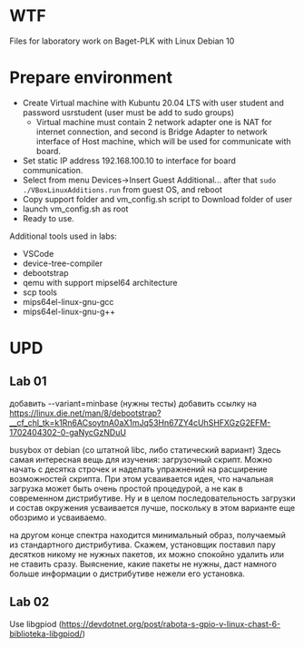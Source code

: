 # WTF

Files for laboratory work on Baget-PLK with Linux Debian 10

# Prepare environment

* Create Virtual machine with Kubuntu 20.04 LTS with user student and password usrstudent (user must be add to sudo groups)
  * Virtual machine must contain 2 network adapter one is NAT for internet connection, and second is Bridge Adapter to network interface of Host machine, which will be used for communicate with board.
* Set static IP address 192.168.100.10 to interface for board communication.
* Select from menu Devices->Insert Guest Additional... after that `sudo ./VBoxLinuxAdditions.run` from guest OS, and reboot
* Copy support folder and vm_config.sh script to Download folder of user
* launch vm_config.sh as root
* Ready to use.

Additional tools used in labs:

* VSCode
* device-tree-compiler
* debootstrap
* qemu with support mipsel64 architecture
* scp tools
* mips64el-linux-gnu-gcc
* mips64el-linux-gnu-g++

# UPD

## Lab 01

добавить --variant=minbase (нужны тесты)
добавить ссылку на https://linux.die.net/man/8/debootstrap?__cf_chl_tk=k1Rn6ACsoytnA0aX1mJq53Hn67ZY4cUhSHFXGzG2EFM-1702404302-0-gaNycGzNDuU

busybox от debian (со штатной libc, либо статический вариант)
Здесь самая интересная вещь для изучения: загрузочный скрипт. Можно начать с десятка строчек и наделать упражнений на расширение возможностей скрипта. При этом усваивается идея, что начальная загрузка может быть очень простой процедурой, а не как в современном дистрибутиве. Ну и в целом последовательность загрузки и состав окружения усваивается лучше, поскольку в этом варианте еще обозримо и усваиваемо.


на другом конце спектра находится минимальный образ, получаемый из стандартного дистрибутива. Скажем, установщик поставил пару десятков никому не нужных пакетов, их можно спокойно удалить или не ставить сразу. Выяснение, какие пакеты не нужны, даст намного больше информации о дистрибутиве нежели его установка.

## Lab 02

Use libgpiod (https://devdotnet.org/post/rabota-s-gpio-v-linux-chast-6-biblioteka-libgpiod/)
